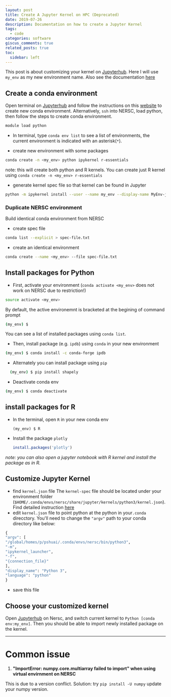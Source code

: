 ```yaml
---
layout: post
title: Create A Jupyter Kernel on HPC (Deprecated)
date: 2019-07-26
description: Documentation on how to create a Jupyter Kernel
tags:
  - code
categories: software
giscus_comments: true
related_posts: true
toc:
  sidebar: left
---
```


This post is about customizing your kernel on [Jupyterhub](jupyter.nersc.gov). Here I will use `my_env` as my new environment name. Also see the documentation [here](https://docs.nersc.gov/services/jupyter/)

## Create a conda environment
  Open terminal on [Jupyterhub](jupyter.nersc.gov) and follow the instructions on this [website](https://conda.io/docs/user-guide/tasks/manage-environments.html) to create new conda environment. Alternatively, `ssh` into NERSC, load python,  then follow the steps to create conda environment.

```bash
module load python
```

- In terminal, type `conda env list` to see a list of environments, the current environment is indicated with an asterisk(`*`). 

- create new environment with some packages

```bash
conda create -n <my_env> python ipykernel r-essentials
```

note: this will create both python and R kernels. You can create just R kernel using `conda create -n <my_env> r-essentials`

- generate kernel spec file so that kernel can be found in Jupyter

```bash
python -m ipykernel install --user --name my_env --display-name MyEnv-jupyter
```

### Duplicate NERSC environment

Build identical conda environment from NERSC

- create spec file

```bash
conda list --explicit > spec-file.txt
```

- create an identical environment

```bash
conda create --name <my_env> --file spec-file.txt
```

## Install packages for Python

  - First, activate your environment (`conda activate <my_env>` does not work on NERSC due to restriction!)
```bash
source activate <my_env>
```
  By default, the active environemnt is bracketed at the begining of command prompt
```bash
(my_env) $
```
  You can see a list of installed packages using `conda list`.

  - Then, install package (e.g. `ipdb`) using `conda` in your new environment
  ```bash
  (my_env) $ conda install -c conda-forge ipdb
  ```
  - Alternately you can install package using `pip` 

```bash
  (my_env) $ pip install shapely
```

- Deactivate conda env

```bash
(my_env) $ conda deactivate
```

## install packages for R

- In the terminal, open `R` in your new conda env

  ```
  (my_env) $ R
  ```

- Install the package `plotly`

  ```R
  install.packages('plotly')
  ```

*note: you can also open a jupyter notebook with R kernel and install the package as in R.*

## Customize Jupyter Kernel

  - find `kernel.json` file
    The `kernel-spec` file should be located under your environment folder (`$HOME/.conda/envs/nersc/share/jupyter/kernels/python3/kernel.json`). Find detailed instruction [here](http://www.nersc.gov/users/data-analytics/data-analytics-2/jupyter-and-rstudio/)
  - edit `kernel.json` file to point python at the python in your`.conda` direcctory. You'll need to change the `"argv"` path to your conda directory like below:
  ```python
  {
 "argv": [
  "/global/homes/p/pshuai/.conda/envs/nersc/bin/python3",
  "-m",
  "ipykernel_launcher",
  "-f",
  "{connection_file}"
 ],
 "display_name": "Python 3",
 "language": "python"
}
  ```
  - save this file

## Choose your customized kernel

  Open [Jupyterhub](https://jupyter-dev.nersc.gov/user/pshuai/tree/global/project/projectdirs/m1800/jupyter/reach_scale_model/notebook) on Nersc, and switch current kernel to `Python [conda env:my_env]`. Then you should be able to import newly installed package on the kernel. 

---
# Common issue
1. **"ImportError: numpy.core.multiarray failed to import" when using virtual envirnment on NERSC**

  This is due to a version conflict.
  Solution: try `pip install -U numpy` update your numpy version.

